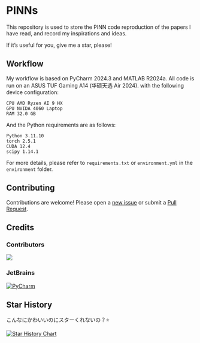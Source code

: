 # PINNs

This repository is used to store the PINN code reproduction of the papers I have read, and record my inspirations and ideas.

If it’s useful for you, give me a star, please!

## Workflow

My workflow is based on PyCharm 2024.3 and MATLAB R2024a. All code is run on an ASUS TUF Gaming A14 (华硕天选 Air 2024). with the following device configuration:

```
CPU AMD Ryzen AI 9 HX
GPU NVIDA 4060 Laptop
RAM 32.0 GB
```

And the Python requirements are as follows:

```
Python 3.11.10
torch 2.5.1 
CUDA 12.4 
scipy 1.14.1
```

For more details, please refer to `requirements.txt` or `environment.yml` in the `environment` folder.

## Contributing

Contributions are welcome! Please open a [new issue](https://github.com/IceySwan/PINNs/issues/new) or submit a  [Pull Request](https://github.com/IceySwan/PINNs/pulls).

## Credits

### Contributors

<a href="https://github.com/IceySwan/PINNs/graphs/contributors">
  <img src="https://contrib.rocks/image?repo=IceySwan/PINNs" />
</a>

### JetBrains

[![PyCharm](https://resources.jetbrains.com/storage/products/company/brand/logos/PyCharm_icon.svg)](https://www.jetbrains.com/pycharm/)

## Star History

こんなにかわいいのにスターくれないの？⭐

[![Star History Chart](https://api.star-history.com/svg?repos=Iceyswan/PINNs&type=Date)](https://star-history.com/#IceySwan/PINNs&Date)
